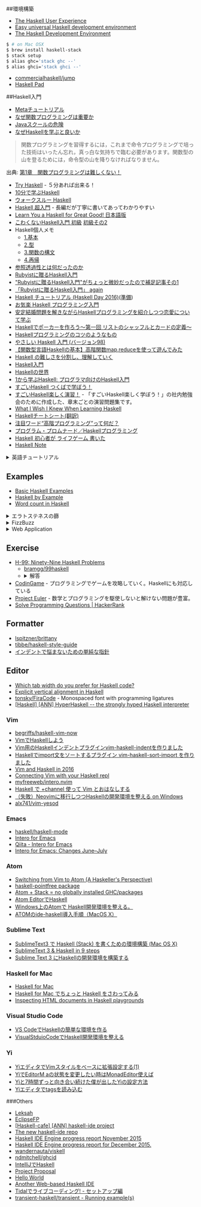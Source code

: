 ##環境構築
* [The Haskell User Experience](http://rickdzekman.com/thoughts/the-haskell-user-experience/)
* [Easy universal Haskell development environment](http://achernyak.me/universal-haskell-dev-enviornment)
* [The Haskell Development Environment](http://lambdaschool.com/lesson2)

```bash
$ # on Mac OSX
$ brew install haskell-stack
$ stack setup
$ alias ghc='stack ghc --'
$ alias ghci='stack ghci --'
```

* [commercialhaskell/jump](https://github.com/commercialhaskell/jump)
* [Haskell Pad](http://www.haskellpad.org/)

##Haskell入門
* [Metaチュートリアル](https://wiki.haskell.org/Meta%E3%83%81%E3%83%A5%E3%83%BC%E3%83%88%E3%83%AA%E3%82%A2%E3%83%AB)
* [なぜ関数プログラミングは重要か](http://www.sampou.org/haskell/article/whyfp.html)
* [Javaスクールの危険](http://local.joelonsoftware.com/wiki/Java%E3%82%B9%E3%82%AF%E3%83%BC%E3%83%AB%E3%81%AE%E5%8D%B1%E9%99%BA)
* [なぜHaskellを学ぶと良いか](http://qiita.com/arowM/items/0305d4f439752f285438)

> 関数プログラミングを習得するには，これまで命令プログラミングで培った技術はいったん忘れ，真っ白な気持ちで臨む必要があります。関数型の山を登るためには，命令型の山を降りなければなりません。

出典: [第1章　関数プログラミングは難しくない！](http://gihyo.jp/dev/feature/01/functional-prog/0001)

* [Try Haskell](https://tryhaskell.org/) - ５分あれば出来る！
* [10分で学ぶHaskell](https://wiki.haskell.org/10%E5%88%86%E3%81%A7%E5%AD%A6%E3%81%B6Haskell)
* [ウォークスルー Haskell](http://walk.wgag.net/haskell/)
* [Haskell 超入門](http://qiita.com/7shi/items/145f1234f8ec2af923ef) - 長編だが丁寧に書いてあってわかりやすい
* [Learn You a Haskell for Great Good! 日本語版](https://moutend.github.io/jlyhgg/)
* [こわくないHaskell入門 初級](http://qiita.com/arowM/items/9ebfb7cafecd99290663) [初級その2](http://qiita.com/arowM/items/33245802f9305a73082e)
* Haskell個人メモ
  * [1.基本](http://qiita.com/YusukeHosonuma/items/41ad9346b6e3a4d3789c)
  * [2.型](http://qiita.com/YusukeHosonuma/items/b115de430aa0d3fc9205)
  * [3.関数の構文](http://qiita.com/YusukeHosonuma/items/5da9847db16d33f27a06)
  * [4.再帰](http://qiita.com/YusukeHosonuma/items/c22171dae82430aa9504)
* [参照透過性とは何だったのか](http://www.slideshare.net/RuiccRail/haskell-day2012)
* [Rubyistに贈るHaskell入門](http://qiita.com/techno-tanoC/items/1549d0efc044faf16c36)
* ["Rubyistに贈るHaskell入門"がちょっと微妙だったので補足記事その1](http://qiita.com/nobkz/items/1ed1600bb2f0268070b3)
* [「Rubyistに贈るHaskell入門」 again](http://qiita.com/geshi/items/5450343f93c9dbaec2b8)
* [Haskell チュートリアル (Haskell Day 2016)](http://qiita.com/hiratara/items/169b5cb83b0adbfda764)([準備](http://qiita.com/hiratara/items/7d5456eb5ae239de34a8))
* [お気楽 Haskell プログラミング入門](http://www.geocities.jp/m_hiroi/func/haskell.html)
* [安定結婚問題を解きながらHaskellプログラミングを紹介しつつ恋愛について学ぶ](http://qiita.com/cutsea110/items/27d9f6db834b70e52dd9)
* [Haskellでポーカーを作ろう〜第一回 リストのシャッフルとカードの定義〜](http://tune.hateblo.jp/entry/2015/05/12/023112)
* [Haskellプログラミングのコツのようなもの](http://qiita.com/nobsun/items/ed33c22203734e706e9b)
* [やさしい Haskell 入門 (バージョン98)](http://www.sampou.org/haskell/tutorial-j/index.html)
* [【関数型言語Haskellの基本】高階関数map,reduceを使って遊んでみた](https://codeiq.jp/magazine/2016/02/31747/)
* [Haskell の難しさを分割し、理解していく](http://qiita.com/t9md/items/529a4297e841f330ee98)
* [Haskell入門](http://qiita.com/airtoxin/items/e231ad70d5be3650e424)
* [Haskellの世界](http://skami.iocikun.jp/computer/haskell)
* [1から学ぶHaskell: プログラマ向けのHaskell入門](http://skami.iocikun.jp/computer/haskell/web_lecture/for_programmer/)
* [すごいHaskell つくばで学ぼう！](https://github.com/nushio3/learn-haskell)
* [すごいHaskell楽しく演習！](https://github.com/kokuyouwind/haskell-exercises) - 「すごいHaskell楽しく学ぼう！」の社内勉強会のために作成した、章末ごとの演習問題集です。
* [What I Wish I Knew When Learning Haskell](https://github.com/Kinokkory/wiwinwlh-jp/wiki)
* [Haskellチートシート(翻訳)](http://qiita.com/techno-tanoC/items/1fa1c65db08da2440fc4)
* [注目ワード“高階プログラミング”って何だ？](http://ascii.jp/elem/000/000/157/157495/)
* [プログラム・プロムナード／Haskellプログラミング](https://www.ipsj.or.jp/magazine/promenade.html)
* [Haskell 初心者が ライフゲーム 書いた](http://qiita.com/DUxCA/items/9facbd4fe4937650e1f4)
* [Haskell Note](http://qiita.com/0918nobita/items/f1756ab0e804efc863b5)

<details>
<summary>英語チュートリアル</summary>
* [Functional Programming in Haskell: Supercharge Your Coding](https://www.futurelearn.com/courses/functional-programming-haskell/1/)
* [Learning Real Haskell Incrementally](http://begriffs.com/posts/2015-10-24-learning-haskell-incrementally.html)
* [Design Patterns in Haskell](http://blog.ezyang.com/2010/05/design-patterns-in-haskel/)
* [Haskell Design Patterns](https://www.packtpub.com/application-development/haskell-design-patterns)
* [The category design pattern](http://www.haskellforall.com/2012/08/the-category-design-pattern.html)
* [Ask-Elle: an adaptable programming tutor for Haskell giving automated feedback](http://www.cs.uu.nl/research/techreps/repo/CS-2015/2015-019.pdf)
* [Functional Programming & Haskell - Computerphile](https://www.youtube.com/watch?v=LnX3B9oaKzw)
* [Do you like Scala? Give Haskell a try!](https://www.fpcomplete.com/blog/2016/11/comparison-scala-and-haskell)
* [What Code Does vs What Code Means](http://begriffs.com/posts/2015-12-26-what-code-means.html)
* [fptudelft/FP101x-Content-2015](https://github.com/fptudelft/FP101x-Content-2015)
* [Free Programming Books#Haskell](https://github.com/vhf/free-programming-books/blob/master/free-programming-books.md#haskell)
* [Happy Learn Haskell Tutorial](http://www.happylearnhaskelltutorial.com/)
* [Yet Another Haskell Tutorial](http://www.umiacs.umd.edu/~hal/docs/daume02yaht.pdf)
* [Learning Haskell](http://learn.hfm.io/) -- 図が豊富でわかりやすい
* 🎥 [Haskell Basics](http://www.sonarlearning.co.uk/coursepage.php?topic=desktop&course=haskell-basics)
* [Introduction to functional programming with Haskell](https://ocramz.github.io/haskell/tutorials/2015/08/21/haskell-tut-v1.html)
* [PLEAC-Haskell](http://pleac.sourceforge.net/pleac_haskell/index.html)
* [A community maintained course for learning Haskell](http://openhaskell.com/)
* [teaching Haskell to a mathematician](http://cs-syd.eu/posts/2016-02-07-teaching-haskell-to-a-mathematician.html)
* [HaskVan/HaskellKoans](https://github.com/HaskVan/HaskellKoans)
* [Haskell is easy](http://haskelliseasy.readthedocs.org/en/latest/)
* [#198: Haskell Programming with Chris Allen and Julie Moronuki](https://changelog.com/198/)
* [Yaxu (audio) + Rituals (visual) live @ babble after party, islington mill (future everything)](https://www.youtube.com/watch?v=fIuqDKzYBzc)
* [byorgey/haskell-course](https://github.com/byorgey/haskell-course)
* [Building a Better Custom Haskell Prelude](http://www.stephendiehl.com/posts/protolude.html)
* [Haskell Programming from first principles](http://haskellbook.com/)
* [Bubble Pop!](http://chrisuehlinger.com/LambdaBubblePop/)
* [Happy Learn Haskell Tutorial (Setup)](https://www.youtube.com/watch?v=8dPTG_bxvSI)
* [Happy Learn Haskell Tutorial Chapter 1: How to Learn Haskell](https://www.youtube.com/watch?v=S8I7aKCjpJ8)
* [Happy Learn Haskell Tutorial Chapter 2: Your First Step](https://www.youtube.com/watch?v=4Tfkx6iJK7s)
* [Pragmatic Haskell for Beginners, Lecture 1](https://begriffs.com/posts/2016-05-14-pragmatic-haskell-1.html)
* [Pragmatic Haskell for Beginners, Lecture 2](https://begriffs.com/posts/2016-06-01-pragmatic-haskell-2.html)
* [Real World Haskell](http://book.realworldhaskell.org/read/)
  * [Real World Haskell の古いところ](http://d.hatena.ne.jp/kazu-yamamoto/20140206/1391666962)
  * [Re: Real World Haskellの古いところ](http://maoe.hatenadiary.jp/entry/2014/02/06/195156)
* [Happy Learn Haskell Tutorial Volume 1](https://leanpub.com/happylearnhaskelltutorialvol1)
* [In Haskell, less is more](https://www.youtube.com/watch?v=NHRIV7UNiPU)
* [Anatomy of Programming Languages](http://www.cs.utexas.edu/~wcook/anatomy/anatomy.htm)
* [BEAUTIFUL CODE , COMPELLING EVIDENCE](http://vis.renci.org/jeff/wp-content/uploads/2009/01/beautifulcode.pdf)
* [For Most Programmers, Learning Haskell Haskell Will Be No Panic...(... Unless They Read This Tutorial First!)](http://lisperati.com/haskell/hasktut.pdf)
* [CIS 194: Home](http://www.seas.upenn.edu/~cis194/lectures.html)
* [Learn Haskell Fast and Hard](http://yannesposito.com/Scratch/en/blog/Haskell-the-Hard-Way/)
* [The Haskell Road to Logic, Math and Programming](https://fldit-www.cs.uni-dortmund.de/~peter/PS07/HR.pdf)
* [Functional Programming in Haskell: Supercharge Your Coding](https://www.futurelearn.com/courses/functional-programming-haskell)
* [hemanth/functional-programming-jargon](https://github.com/hemanth/functional-programming-jargon)
* [Haskell Data Analysis Cookbook](http://haskelldata.com/)
* [CS240h lecture notes](http://www.scs.stanford.edu/11au-cs240h/notes/)
* [Using JavaScript to Learn Haskell](https://medium.com/@sjsyrek/using-javascript-to-learn-haskell-f57509015842#.qb5lc4gx8)
* [Pitfalls in Haskell](http://users.jyu.fi/~sapekiis/haskell-pitfalls/) - Haskellに潜む罠
* [Study "Haskell Programming from First Principles" in NYC](https://byorgey.wordpress.com/2016/09/20/the-generic-random-library-part-1-simple-generic-arbitrary-instances/)
* [Why Functional Programming Matters by John Hughes at Functional Conf 2016](https://www.youtube.com/watch?v=XrNdvWqxBvA)
* [Learn Me a Haskell](https://blog.cotten.io/learn-me-a-haskell-5970bf4ac206#.2tor7vzez)
* [Professor Frisby's Mostly Adequate Guide to Functional Programming](https://drboolean.gitbooks.io/mostly-adequate-guide/content/)
</details>

## Examples
* [Basic Haskell Examples](http://www.haskellforall.com/2015/10/basic-haskell-examples.html)
* [Haskell by Example](http://lotz84.github.io/haskellbyexample/)
* [Word count in Haskell](http://lpaste.net/155533)

<details>
<summary>エラトステネスの篩</summary>
 
```haskell
primes = sieve [2..]
sieve (p:xs) = p : sieve [x | x <- xs, x `mod` p /= 0]

-- ghci> primes
-- [2,3,5,7,11,13,17,19,23,..
```

* [The Genuine Sieve of Eratosthenes](http://www.cs.hmc.edu/~oneill/papers/Sieve-JFP.pdf)
* [The Genuine Sieve of Eratosthenes](http://vicarie.in/posts/sieve-of-eratos.html)
* [Haskell programmers are liars](http://www.garrisonjensen.com/2015/05/13/haskell-programs-are-lies.html)
* [An Optimal Haskell Quicksort](https://gautamcgoel.wordpress.com/2015/08/27/an-optimal-haskell-quicksort/)
</details>

<details>
<summary>FizzBuzz</summary>

```hs
let (m ~> str) x = str <$ guard (x `mod` m == 0)
in map (fromMaybe . show <*> 3 ~> "fizz" <> 5 ~> "buzz")
```

* <https://www.reddit.com/r/haskell/comments/2cum9p>
* [Haskellで書かれたおもしろいFizzBuzz ― Haskellで読めないコードに遭遇した時に解読する方法を徹底解説！](http://itchyny.hatenablog.com/entry/2015/12/27/150000)
</details>

<details>
<summary>Web Application</summary>

```hs
{-# LANGUAGE OverloadedStrings #-}
module Main where

import Data.Monoid
import Web.Spock.Safe

main :: IO ()
main = runSpock 8080 $ spockT id $ do
  get root $ text "Hello World!"
  get ("hello" <//> var) $ \name ->
    text ("Hello " <> name <> "!")
```

[Spock](https://www.spock.li/)
</details>

## Exercise
* [H-99: Ninety-Nine Haskell Problems](https://wiki.haskell.org/H-99:_Ninety-Nine_Haskell_Problems)
  * [bramgg/99haskell](https://github.com/bramgg/99haskell)
  * <details><summary>解答</summary>
    * [99 Haskell Problems より、[1..10]](http://qiita.com/bra_cat_ket/items/211073bb1ce3b3176da9)
    * [99 Haskell Problems より、[11..20]](http://qiita.com/bra_cat_ket/items/e06434454f25e833e7f6)
    * [99 Haskell Problems より、[21..28]](http://qiita.com/bra_cat_ket/items/40caf8377a46734bf4a7)
    * [99 Haskell Problems より、[31] でもその前に](http://qiita.com/bra_cat_ket/items/6a99a9b01682886607d0)
    * [99 Haskell Problems より、[31..41]](http://qiita.com/bra_cat_ket/items/b5baf5e162f64b68f48a)
    * [99 Haskell Problems より、[46..50]](http://qiita.com/bra_cat_ket/items/c0cd765348af7de8cf4e)
    * [99 Haskell Problems より、[54..60]](http://qiita.com/bra_cat_ket/items/67d7c55123936f25ce17)
    </details>
* [CodinGame](https://www.codingame.com/) - プログラミングでゲームを攻略していく。Haskellにも対応している
* [Project Euler](https://projecteuler.net/) - 数学とプログラミングを駆使しないと解けない問題が豊富。
* [Solve Programming Questions | HackerRank](https://www.hackerrank.com/domains)

## Formatter
* [lspitzner/brittany](https://github.com/lspitzner/brittany)
* [tibbe/haskell-style-guide](https://github.com/tibbe/haskell-style-guide/blob/master/haskell-style.md)
* [インデントで悩まないための単純な指針](http://d.hatena.ne.jp/mkotha/20111226/1324909427)

## Editor
* [Which tab width do you prefer for Haskell code?](http://doodle.com/poll/82xf854t9mmuv22h)
* [Explicit vertical alignment in Haskell](http://www.joachim-breitner.de/blog/704-Explicit_vertical_alignment_in_Haskell)
* [tonsky/FiraCode](https://github.com/tonsky/FiraCode) - Monospaced font with programming ligatures
* [[Haskell] [ANN] HyperHaskell -- the strongly hyped Haskell	interpreter](https://mail.haskell.org/pipermail/haskell/2016-October/025010.html)

### Vim
* [begriffs/haskell-vim-now](https://github.com/begriffs/haskell-vim-now?hr=2)
* [VimでHaskellしよう](http://qiita.com/yukiasai/items/92a2b343b6519b38f402)
* [Vim用のHaskellインデントプラグインvim-haskell-indentを作りました](http://itchyny.hatenablog.com/entry/2015/10/30/000000)
* [Haskellでimport文をソートするプラグイン vim-haskell-sort-import を作りました](http://itchyny.hatenablog.com/entry/2016/01/23/190000)
* [Vim and Haskell in 2016](http://www.stephendiehl.com/posts/vim_2016.html)
* [Connecting Vim with your Haskell repl](http://begriffs.com/posts/2013-08-19-connecting-vim-with-your-haskell-repl.html)
* [myfreeweb/intero.nvim](https://github.com/myfreeweb/intero.nvim)
* [Haskell で +channel 使って Vim とおはなしする](http://qiita.com/lesguillemets/items/a1a7c70709660985eead)
* [（失敗）Neovimに移行しつつHaskellの開発環境を整える on Windows](http://qiita.com/igrep/items/a65a10677fe69226c78d)
* [alx741/vim-yesod](https://github.com/alx741/vim-yesod)

### Emacs
* [haskell/haskell-mode](https://github.com/haskell/haskell-mode)
* [Intero for Emacs](http://commercialhaskell.github.io/intero/)
* [Qiita - Intero for Emacs](http://qiita.com/hiratara/items/a963960f7593db4b43ab)
* [Intero for Emacs: Changes June–July](https://haskell-lang.org/announcements)

### Atom
* [Switching from Vim to Atom (A Haskeller's Perspective)](http://edsko.net/2015/03/07/vim-to-atom/)
* [haskell-pointfree package](https://atom.io/packages/haskell-pointfree)
* [Atom + Stack = no globally installed GHC/packages](http://blog.nikosbaxevanis.com/2016/05/19/atom-and-stack-no-globally-installed-ghc-and-packages/)
* [Atom EditorでHaskell](http://qiita.com/eielh/items/b2e85f8ea4c6cdb8012d)
* [Windows上のAtomで Haskell開発環境を整える。](http://qiita.com/new_spaghet/items/10e387161298a276d9d7)
* [ATOMのide-haskell導入手順（MacOS X）](http://qiita.com/nakamurau1@github/items/7feaeb643cb48842b613)

### Sublime Text
* [SublimeText3 で Haskell (Stack) を書くための環境構築 (Mac OS X)](http://qiita.com/algas/items/77c7f6455f8106c1a9e8)
* [SublimeText 3 & Haskell in 9 steps](https://atcol.wordpress.com/2016/06/03/sublimetext-3-haskell-in-9-steps/)
* [Sublime Text 3 にHaskellの開発環境を構築する](http://qiita.com/t-yng/items/a5c79e7f497674cabc51)

### Haskell for Mac
* [Haskell for Mac](http://haskellformac.com/)
* [Haskell for Mac でちょっと Haskell をさわってみる](http://qiita.com/usamik26/items/d99bf694150a549b5078)
* [Inspecting HTML documents in Haskell playgrounds](http://blog.haskellformac.com/blog/inspecting-html-documents-in-haskell-playgrounds)

### Visual Studio Code
* [VS CodeでHaskellの簡単な環境を作る](http://azaika.hateblo.jp/entry/2015/12/19/151554)
* [VisualStduioCodeでHaskell開発環境を整える](http://qiita.com/DUxCA/items/8e7a68ffee522bdd8918)

### Yi
* [YiエディタでVimスタイルをベースに拡張設定する(1)](http://qiita.com/aiya000/items/376a2bed4ddd12433b31)
* [YiでEditorM aの状態を変更したい時はMonadEditor使えば](http://qiita.com/aiya000/items/f6893ec511977be28a9f)
* [Yiと7時間ずっと向き合い続けた僕が出したYiの設定方法](http://qiita.com/aiya000/items/5627f938e215fad156d3)
* [Yiエディタでtagsを読み込む](http://qiita.com/aiya000/items/01f03a203cbc702aff80)

###Others
* [Leksah](http://leksah.org/)
* [EclipseFP](http://eclipsefp.github.io/)
* [[Haskell-cafe] [ANN] haskell-ide project](https://mail.haskell.org/pipermail/haskell-cafe/2015-October/121875.html)
* [The new haskell-ide repo](https://www.fpcomplete.com/blog/2015/10/new-haskell-ide-repo)
* [Haskell IDE Engine progress report November 2015](https://github.com/haskell/haskell-ide-engine/blob/master/docs/Report-2015-11.md)
* [Haskell IDE Engine progress report for December 2015.](https://github.com/haskell/haskell-ide-engine/blob/master/docs/Report-2015-12.md)
* [wandernauta/viskell](https://github.com/wandernauta/viskell)
* [ndmitchell/ghcid](https://github.com/ndmitchell/ghcid)
* [IntelliJでHaskell](http://qiita.com/eielh/items/f121fbd2def8c887405f)
* [Project Proposal](http://stefanj.me/funblocks/2016/05/23/project-proposal/)
* [Hello World](http://stefanj.me/funblocks/2016/05/24/hello-world/)
* [Another Web-based Haskell IDE](http://jpmoresmau.blogspot.jp/2016/07/another-web-based-haskell-ide.html)
* [Tidalでライブコーディング! - セットアップ編](http://qiita.com/yoppa/items/41805cc6af62b1047a34)
* [transient-haskell/transient - Running example(s)](https://github.com/transient-haskell/transient/wiki/Running-example(s))
